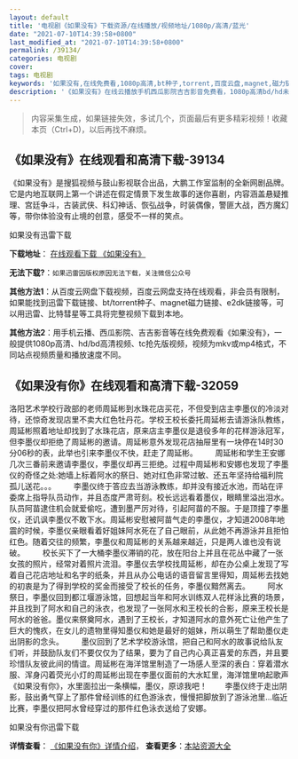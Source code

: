 ```yaml
---
layout: default
title: '电视剧《如果没有》下载资源/在线播放/视频地址/1080p/高清/蓝光'
date: "2021-07-10T14:39:58+0800"
last_modified_at: "2021-07-10T14:39:58+0800"
permalink: /39134/
categories: 电视剧
cover:
tags: 电视剧
keywords: '如果没有,在线免费看,1080p高清,bt种子,torrent,百度云盘,magnet,磁力链,迅雷下载资源'
description: '《如果没有》在线云播放手机西瓜影院吉吉影音免费看，1080p高清bd/hd未删减完整版和tc抢先枪版，mkv/mp4格式，附带bt/torrent种子、magnet/磁力链、百度云盘、网盘资源迅雷下载链接'
---
```


>内容采集生成，如果链接失效，多试几个，页面最后有更多精彩视频！收藏本页（Ctrl+D)，以后再找不麻烦。


## 《如果没有》在线观看和高清下载-39134

《如果没有》是搜狐视频与鼓山影视联合出品，大鹏工作室监制的全新网剧品牌。它是内地互联网上第一个讲述在假定情景下发生故事的迷你喜剧，内容涵盖悬疑推理、宫廷争斗，古装武侠、科幻神话、恢弘战争，时装偶像，警匪大战，西方魔幻等，带你体验没有止境的创意，感受不一样的笑点。<!---剧情end--->


如果没有迅雷下载

**下载地址**： [在线观看下载 《如果没有》](https://www.993dy.com//vod-detail-id-13230.html) 


**无法下载?**：`如果迅雷因版权原因无法下载，关注微信公众号 `

**其他方法1**：从百度云网盘下载视频，百度云网盘支持在线观看，非会员有限制，如果能找到迅雷下载链接、bt/torrent种子、magnet磁力链接、e2dk链接等，可以用迅雷、比特彗星等工具将完整视频下载到本地。

**其他方法2**：用手机云播、西瓜影院、吉吉影音等在线免费观看《如果没有》，一般提供1080p高清、hd/bd高清视频、tc抢先版视频，视频为mkv或mp4格式，不同站点视频质量和播放速度不同。


## 《如果没有你》在线观看和高清下载-32059

洛阳艺术学校行政部的老师周延彬到水珠花店买花，不但受到店主李墨仪的冷淡对待，还惊奇发现店里不卖大红色牡丹花。学校王校长委托周延彬去请游泳队教练，周延彬照着地址却找到了水珠花店，原来店主李墨仪是退役多年的花样游泳冠军，但李墨仪却拒绝了周延彬的邀请。周延彬意外发现花店抽屉里有一块停在14时30分06秒的表，此举也引来李墨仪不快，赶走了周延彬。 　　周延彬和学生王安娜几次三番前来邀请李墨仪，李墨仪却再三拒绝。过程中周延彬和安娜也发现了李墨仪的奇怪之处:她墙上标着阿水的祭日、她对红色非常过敏、还五年坚持给福利院孤儿送花。。。 　　李墨仪终于答应去当游泳教练，却并没有接近水池，而站在评委席上指导队员动作，并且态度严肃苛刻。校长远远看着墨仪，眼睛里溢出泪水。队员阿苗逮住机会就爱偷吃，遭到墨严厉对待，引起阿苗的不服。于是顶撞了李墨仪，还讥讽李墨仪不敢下水。周延彬安慰被阿苗气走的李墨仪，才知道2008年地震的时候，李墨仪亲眼看着好姐妹阿水死在了自己眼前，从此她不再游泳并且拒怕红色。随着交往的频繁，李墨仪和周延彬的关系越来越近，只是两人谁也没有说破。 　　校长买下了一大桶李墨仪滞销的花，放在阳台上并且在花丛中藏了一张女孩的照片，经常对着照片流泪。李墨仪去学校找周延彬，却在办公桌上发现了写着自己花店地址和名字的纸条，并且从办公电话的语音留言里得知，周延彬去找她的初衷是为了得到学校的奖金而接受了校长的任务，李墨仪黯然离去。 　　阿水祭日，李墨仪回到都江堰游泳馆，回想起当年和阿水训练双人花样泳比赛的场景，并且找到了阿水和自己的泳衣，也发现了一张阿水和王校长的合影，原来王校长是阿水的爸爸。墨仪来祭奠阿水，遇到了王校长，才知道阿水的意外死亡让他产生了巨大的愧疚，在女儿的遗物里得知墨仪和她是最好的姐妹，所以萌生了帮助墨仪走出阴影的念头。 　　墨仪回到了艺术学校游泳馆，把自己和阿水的故事说给队友们听，并鼓励队友们不要仅仅为了结果，要为了自己内心真正喜爱的东西，并且要珍惜队友彼此间的情谊。周延彬在海洋馆里制造了一场感人至深的表白：穿着潜水服、浑身闪着荧光小灯的周延彬出现在李墨仪面前的大水缸里，海洋馆里响起歌声《如果没有你》，水里面拉出一条横幅，墨仪，原谅我吧！ 　　李墨仪终于走出阴影，鼓出勇气穿上了那件曾经训练的红色游泳衣，慢慢把脚放到了游泳池里&hellip;临近比赛，李墨仪把阿水曾经穿过的那件红色泳衣送给了安娜。


如果没有你迅雷下载

**详情查看**： [《如果没有你》详情介绍](/movie/32059/)， **查看更多**：[本站资源大全](/movie/t/all/)

